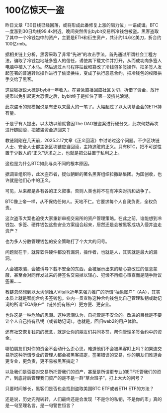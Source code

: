 # 100亿惊天一盗

昨日文章「30日线已经回落，或将形成此番修复上涨的阻力位」一语成谶。BTC一度涨到30日均线99.4k附近。晚间突然传出bybit交易所冷钱包被盗。黑客盗取了其中一个冷钱包中的资产，主要是ETH和衍生资产，共计约14.6亿美刀，折合约100亿rmb。

据相关链上分析，黑客采取了非常“先进”的攻击手法。首先通过所谓社会工程方法，骗取了冷钱包地址多签人的信任，诱使其下载文件并打开，从而成功向多签人电脑中植入了木马。然后通过木马程序拦截和篡改了冷钱包多签操作，把多签人发起签署的普通转账操作进行了偷梁换柱，变成了执行恶意合约，把冷钱包的权限拱手交给了黑客。

这些钱据说大概是bybit一年收入。在紧急直播回应社区关切，拆借了资金，放行提币以免引起更大恐慌之后，bybit终于是扛住了第一波挤兑浪潮。

此次盗币的规模据说是有史以来最大的一笔了。大幅超过了以太坊基金会的ETH持有量。

于是乎有人提出，以太坊以前就曾因The DAO被盗案进行硬分叉，此次何妨再次进行链回滚，把被盗资金追回来？

教链刚刚在几天前，2025.2.17文章《正义回滚》中讨论过这个问题。不少区块链人士、安全人士都主张区块链应当回滚，主持追赃的正义。只有BTC，把不可逆性置于少数人的“正义”诉求之上，也就是把公益置于私利之上。

这也是为什么BTC如此与众不同的根本原因。

据调查组织称，此次盗币者，疑似朝鲜的著名黑客组织拉撒路集团。为国创收，也许就是他们心中的正义。

可见，从来都是各有各的正义叙事。否则人类也将不在有冲突对抗和战争了。

BTC像上帝一样，从不保佑任何人。天地不仁。它要求每个人自我负责，全权负责。

这次盗币大案也迫使大家重新审视交易所的资产管理策略。在此之前，谁能想到冷钱包、多签、硬件钱包这些安全方案组合起来，居然还是会被黑客成功入侵并盗走资产？

也为多人分散管理钱包的安全策略打了个大大的问号。

问题就在于，就算软件硬件都没有漏洞，操作者，也就是人，其实就是最大的漏洞。

人会被欺骗，会被诱导下载不安全的东西，会被展示出来的精心篡改过的信息蒙蔽，甚至会对同伴发过来的待签名交易掉以轻心、犯懒不再细心审查而是随手附议签署……

教链忽然想到以太坊创始人Vitalik近年来强力推广的所谓“抽象账户”（AA），其实本质上就是智能合约多签钱包。业内一贯宣称这种合约钱包比自己管理私钥或助记词的所谓“EOA账户”（链外拥有账户）更方便、更安全。

也许这是一种危险的思潮。这种思潮认为，自托管是不安全的。改进的目标是不要让个人自己持有私钥（或者助记词）。也就是，回归web2的用户体验。

还有社交恢复钱包的概念，就是让你的朋友们共同多签，帮你管理多签合约中的资金。

哪怕朋友们对你的资金不会动什么歪心思，难道他们不会被黑客盯上吗？如果连交易所这种所谓专业的管理人都会被黑客搞定，签署错误的交易，你的朋友们难道会更专业，更负责，更不易被黑客搞定？

以及我们是否要对交易所托管我们的资产，甚至是所谓更专业的ETF托管我们的资产，到底背后管理我们资产的是不是一群“草台班子”，打上大大的问号？

只要时间够长，黑客们是否也会找到盗取美国BTC ETF或者ETH ETF的方法？

还是说，历史兜兜转转，人们最终还是会发现「不是你的私钥，不是你的币」真的是一句至理名言，是一句警世恒言？
